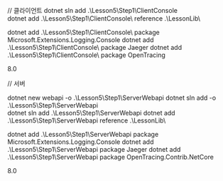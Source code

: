 // 클라이언트
dotnet sln add .\Lesson5\Step1\ClientConsole\
dotnet add .\Lesson5\Step1\ClientConsole\ reference .\LessonLib\

dotnet add .\Lesson5\Step1\ClientConsole\ package Microsoft.Extensions.Logging.Console
dotnet add .\Lesson5\Step1\ClientConsole\ package Jaeger
dotnet add .\Lesson5\Step1\ClientConsole\ package OpenTracing

<LagVersion>8.0</LagVersion>

// 서버

dotnet new webapi -o .\Lesson5\Step1\ServerWebapi
dotnet sln add -o .\Lesson5\Step1\ServerWebapi  
dotnet sln add .\Lesson5\Step1\ServerWebapi
dotnet add .\Lesson5\Step1\ServerWebapi reference .\LessonLib\

dotnet add .\Lesson5\Step1\ServerWebapi package Microsoft.Extensions.Logging.Console
dotnet add .\Lesson5\Step1\ServerWebapi package Jaeger
dotnet add .\Lesson5\Step1\ServerWebapi package OpenTracing.Contrib.NetCore

<LagVersion>8.0</LagVersion>
